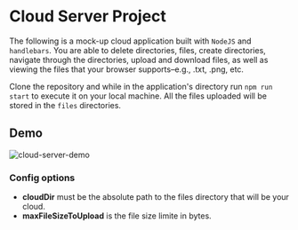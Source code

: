 # Cloud Server Project

The following is a mock-up cloud application built with `NodeJS` and `handlebars`. You are able to delete directories, files, create directories, navigate through the directories, upload and download files, as well as viewing the files that your browser supports–e.g., .txt, .png, etc.

Clone the repository and while in the application's directory run `npm run start` to execute it on your local machine. All the files uploaded will be stored in the `files` directories.

## Demo
![cloud-server-demo](https://user-images.githubusercontent.com/83131937/172952053-0f8a3b06-895f-47c7-b68d-c954fff27710.gif)

### Config options
- **cloudDir** must be the absolute path to the files directory that will be your cloud.
- **maxFileSizeToUpload** is the file size limite in bytes.
